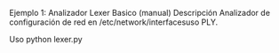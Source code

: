 Ejemplo 1: Analizador Lexer Basico (manual)
Descripción
Analizador de configuración de red en /etc/network/interfacesuso PLY.

Uso
python lexer.py
